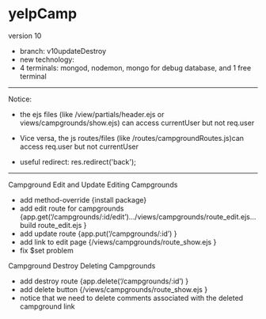 # yelpCamp

version 10
- branch: v10updateDestroy
- new technology: 
- 4 terminals: mongod, nodemon, mongo for debug database, and 1 free terminal
---------------
Notice: 
- the ejs files (like /view/partials/header.ejs or views/campgrounds/show.ejs) can access currentUser but not req.user
 + Vice versa, the js routes/files (like /routes/campgroundRoutes.js)can access req.user but not currentUser
- useful redirect: res.redirect('back');
---------------
Campground Edit and Update	Editing Campgrounds
- add method-override {install package}
- add edit route for campgrounds {app.get(‘/campgrounds/:id/edit’)…/views/campgrounds/route_edit.ejs…build route_edit.ejs }
- add update route {app.put(‘/campgrounds/:id’) }
- add link to edit page {/views/campgrounds/route_show.ejs }
- fix $set problem

Campground Destroy	Deleting Campgrounds
- add destroy route {app.delete(‘/campgrounds/:id’) }
- add delete button {/views/campgrounds/route_show.ejs }
- notice that we need to delete comments associated with the deleted campground link


